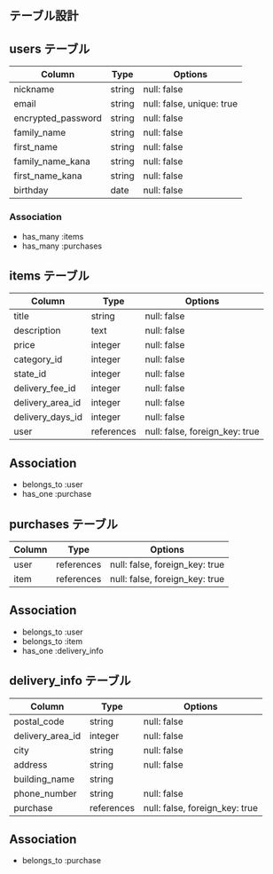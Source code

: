 ## テーブル設計

## users テーブル

| Column              | Type      | Options                   |
| --------------------| --------- | ------------------------- |
| nickname            | string    | null: false               |
| email               | string    | null: false, unique: true |
| encrypted_password  | string    | null: false               |
| family_name         | string    | null: false               |
| first_name          | string    | null: false               |
| family_name_kana    | string    | null: false               |
| first_name_kana     | string    | null: false               |
| birthday            | date      | null: false               |

### Association
- has_many :items
- has_many :purchases



## items テーブル

| Column           | Type         | Options                        |
| ---------------- | ------       | -----------                    |
| title            | string       | null: false                    |
| description      | text         | null: false                    |
| price            | integer      | null: false                    |
| category_id      | integer      | null: false                    |
| state_id         | integer      | null: false                    |
| delivery_fee_id  | integer      | null: false                    |
| delivery_area_id | integer      | null: false                    |
| delivery_days_id | integer      | null: false                    |
| user             | references   | null: false, foreign_key: true |

## Association
- belongs_to :user
- has_one :purchase



## purchases テーブル

| Column           | Type         | Options                        |
| ---------------- | ------       | -----------                    |
| user             | references   | null: false, foreign_key: true |
| item             | references   | null: false, foreign_key: true |

## Association
- belongs_to :user
- belongs_to :item  
- has_one :delivery_info



## delivery_info テーブル

| Column           | Type         | Options                        |
| ---------------- | ------       | -----------                    |
| postal_code      | string       | null: false                    |
| delivery_area_id | integer      | null: false                    |
| city             | string       | null: false                    |
| address          | string       | null: false                    |
| building_name    | string       |                                |
| phone_number     | string       | null: false                    |
| purchase         | references   | null: false, foreign_key: true |

## Association
- belongs_to :purchase
